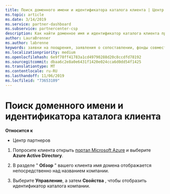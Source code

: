 ```yaml
---
title: Поиск доменного имени и идентификатора каталога клиента | Центр партнеров
ms.topic: article
ms.date: 3/14/2019
ms.service: partner-dashboard
ms.subservice: partnercenter-csp
description: Как найти доменное имя и идентификатор каталога клиента при отправке утверждения
author: LauraBrenner
ms.author: labrenne
keywords: заявки на поощрения, заявления о сопоставлении, фонды совместных операций, OSA, ISV, прибыль, имя домена, идентификатор каталога
ms.localizationpriority: medium
ms.openlocfilehash: 6e9f78ff41783a1cd49790288d20c8ccdfd78192
ms.sourcegitcommit: dbaa6c2e8a0e6431f1420e024cca6d0dd54f1425
ms.translationtype: MT
ms.contentlocale: ru-RU
ms.lasthandoff: 11/06/2019
ms.locfileid: "73653109"
---
```

# <a name="find-your-customers-domain-name-and-directory-id"></a>Поиск доменного имени и идентификатора каталога клиента

**Относится к**

-  Центр партнеров

1.  Попросите клиента открыть [портал Microsoft Azure](https://ms.portal.azure.com/#home) и выберите **Azure Active Directory**. 

2.  В разделе " **Обзор** " вашего клиента имя домена отображается непосредственно над названием компании.  

3.  Выберите **Управление**, а затем **Свойства** , чтобы отобразить идентификатор каталога компании.
